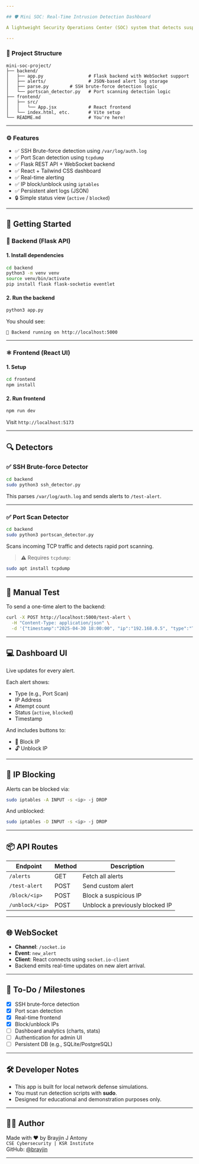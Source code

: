 ```yaml
---

## 🛡️ Mini SOC: Real-Time Intrusion Detection Dashboard

A lightweight Security Operations Center (SOC) system that detects suspicious activities like SSH brute-force attacks and port scanning on a Linux server, and provides a live dashboard with block/unblock controls.

---
```


### 📁 Project Structure

```
mini-soc-project/
├── backend/
│   ├── app.py                 # Flask backend with WebSocket support
│   ├── alerts/                # JSON-based alert log storage
│   ├── parse.py        # SSH brute-force detection logic
│   └── portscan_detector.py   # Port scanning detection logic
├── frontend/
│   ├── src/
│   │   └── App.jsx            # React frontend
│   └── index.html, etc.       # Vite setup
└── README.md                  # You're here!
```

---

### ⚙️ Features

- ✅ SSH Brute-force detection using `/var/log/auth.log`
- ✅ Port Scan detection using `tcpdump`
- ✅ Flask REST API + WebSocket backend
- ✅ React + Tailwind CSS dashboard
- ✅ Real-time alerting
- ✅ IP block/unblock using `iptables`
- ✅ Persistent alert logs (JSON)
- 🔒 Simple status view (`active` / `blocked`)

---

## 🚀 Getting Started

### 🐍 Backend (Flask API)

#### 1. Install dependencies

```bash
cd backend
python3 -m venv venv
source venv/bin/activate
pip install flask flask-socketio eventlet
```

#### 2. Run the backend

```bash
python3 app.py
```

You should see:

```
🚀 Backend running on http://localhost:5000
```

---

### ⚛️ Frontend (React UI)

#### 1. Setup

```bash
cd frontend
npm install
```

#### 2. Run frontend

```bash
npm run dev
```

Visit `http://localhost:5173`

---

## 🔍 Detectors

### ✅ SSH Brute-force Detector

```bash
cd backend
sudo python3 ssh_detector.py
```

This parses `/var/log/auth.log` and sends alerts to `/test-alert`.

---

### ✅ Port Scan Detector

```bash
cd backend
sudo python3 portscan_detector.py
```

Scans incoming TCP traffic and detects rapid port scanning.

> ⚠️ Requires `tcpdump`:
```bash
sudo apt install tcpdump
```

---

## 🧪 Manual Test

To send a one-time alert to the backend:

```bash
curl -X POST http://localhost:5000/test-alert \
  -H "Content-Type: application/json" \
  -d '{"timestamp":"2025-04-30 18:00:00", "ip":"192.168.0.5", "type":"Test Alert", "attempts":5, "status":"active"}'
```

---

## 💻 Dashboard UI

Live updates for every alert.

Each alert shows:

- Type (e.g., Port Scan)
- IP Address
- Attempt count
- Status (`active`, `blocked`)
- Timestamp

And includes buttons to:

- 🚫 Block IP
- 🔓 Unblock IP

---

## 🔐 IP Blocking

Alerts can be blocked via:

```bash
sudo iptables -A INPUT -s <ip> -j DROP
```

And unblocked:

```bash
sudo iptables -D INPUT -s <ip> -j DROP
```

---

## 📦 API Routes

| Endpoint                  | Method | Description                |
|---------------------------|--------|----------------------------|
| `/alerts`                | GET    | Fetch all alerts           |
| `/test-alert`            | POST   | Send custom alert          |
| `/block/<ip>`            | POST   | Block a suspicious IP      |
| `/unblock/<ip>`          | POST   | Unblock a previously blocked IP |

---

## 🌐 WebSocket

- **Channel**: `/socket.io`
- **Event**: `new_alert`
- **Client**: React connects using `socket.io-client`
- Backend emits real-time updates on new alert arrival.

---

## 🧠 To-Do / Milestones

- [x] SSH brute-force detection
- [x] Port scan detection
- [x] Real-time frontend
- [x] Block/unblock IPs
- [ ] Dashboard analytics (charts, stats)
- [ ] Authentication for admin UI
- [ ] Persistent DB (e.g., SQLite/PostgreSQL)

---

## 🛠️ Developer Notes

- This app is built for local network defense simulations.
- You must run detection scripts with **sudo**.
- Designed for educational and demonstration purposes only.

---

## 🧑‍💻 Author

Made with ❤️ by Brayjin J Antony  
`CSE Cybersecurity | KSR Institute`  
GitHub: [@brayjin](https://github.com/brayjin)

---
